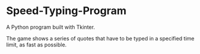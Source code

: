 # Speed-Typing-Program

A Python program built with Tkinter.

The game shows a series of quotes that have to be typed in a specified time limit, as fast as possible.
